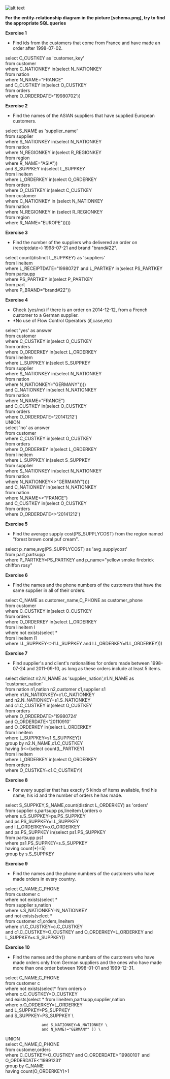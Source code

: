 ![alt text](https://github.com/KGArgyropoulos/SQL-Queries-Exercise/blob/master/schema.png)

**For the entity-relationship diagram in the picture [schema.png], try to find the appropriate SQL queries**

**Exercise 1**
- Find ids from the customers that come from France and have made an order after 1998-07-02.

select C_CUSTKEY as 'customer_key' \
from customer \
where C_NATIONKEY in(select N_NATIONKEY \
					from nation \
					where N_NAME="FRANCE" \
					and C_CUSTKEY in(select O_CUSTKEY \
									 from orders \
									 where O_ORDERDATE>'19980702'))

**Exercise 2**
- Find the names of the ASIAN suppliers that have supplied European customers.

select S_NAME as 'supplier_name' \
from supplier \
where S_NATIONKEY in(select N_NATIONKEY \
					from nation \
					where N_REGIONKEY in(select R_REGIONKEY \
										 from region \
										 where R_NAME="ASIA")) \
and S_SUPPKEY in(select L_SUPPKEY \
				from lineitem \
				where L_ORDERKEY in(select O_ORDERKEY \
									from orders \
									where O_CUSTKEY in(select C_CUSTKEY \
														from customer \
														where C_NATIONKEY in (select N_NATIONKEY \
																			  from nation \
																			  where N_REGIONKEY in (select R_REGIONKEY \
																			  from region \
																			  where R_NAME="EUROPE")))))

**Exercise 3**
- Find the number of the suppliers who delivered an order on (receiptdate=) 1998-07-21 and brand "brand#22".

select count(distinct L_SUPPKEY) as 'suppliers' \
from lineitem \
where L_RECEIPTDATE='19980721' and L_PARTKEY in(select PS_PARTKEY \
												from partsupp \
												where PS_PARTKEY in(select P_PARTKEY \
												from part \
												where P_BRAND="brand#22"))

**Exercise 4**
- Check (yes/no) if there is an order on 2014-12-12, from a French customer to a German supplier.
- *No use of Flow Control Operators (if,case,etc)

select 'yes' as answer \
from customer \
where C_CUSTKEY in(select O_CUSTKEY \
					from orders \
					where O_ORDERKEY in(select L_ORDERKEY \
										from lineitem \
										where L_SUPPKEY in(select S_SUPPKEY \
															from supplier \
															where S_NATIONKEY in(select N_NATIONKEY \
																				 from nation \
																				 where N_NATIONKEY="GERMANY")))) \
and C_NATIONKEY in(select N_NATIONKEY \
				   from nation \
				   where N_NAME="FRANCE") \
and C_CUSTKEY in(select O_CUSTKEY \
				 from orders \
				 where O_ORDERDATE='20141212') \
UNION \
select 'no' as answer \
from customer \
where C_CUSTKEY in(select O_CUSTKEY \
					from orders \
					where O_ORDERKEY in(select L_ORDERKEY \
									    from lineitem \
										where L_SUPPKEY in(select S_SUPPKEY \
													       from supplier \
															where S_NATIONKEY in(select N_NATIONKEY \
																				from nation \
																				where N_NATIONKEY<>"GERMANY")))) \
and C_NATIONKEY in(select N_NATIONKEY \
				   from nation \
				   where N_NAME<>"FRANCE") \
and C_CUSTKEY in(select O_CUSTKEY \
				 from orders \
				 where O_ORDERDATE<>'20141212')

**Exercise 5**
- Find the average supply cost(PS_SUPPLYCOST) from the region named "forest brown coral puf cream".

select p_name,avg(PS_SUPPLYCOST) as 'avg_supplycost' \
from part,partsupp \
where P_PARTKEY=PS_PARTKEY and p_name="yellow smoke firebrick chiffon rosy"

**Exercise 6**
- Find the names and the phone numbers of the customers that have the same supplier in all of their orders.

select C_NAME as customer_name,C_PHONE as customer_phone \
from customer \
where C_CUSTKEY in(select O_CUSTKEY \
				   from orders \
                   where O_ORDERKEY in(select L_ORDERKEY \
								       from lineitem l \
                                       where not exists(select * \
														from lineitem l1 \
                                                        where l.L_SUPPKEY<>l1.L_SUPPKEY and l.L_ORDERKEY=l1.L_ORDERKEY)))

**Exercise 7**
- Find supplier's and client's nationalities for orders made between 1998-07-24 and 2011-09-10, as long as these orders include at least 5 items.

select distinct n2.N_NAME as 'supplier_nation',n1.N_NAME as 'customer_nation' \
from nation n1,nation n2,customer c1,supplier s1 \
where n1.N_NATIONKEY=c1.C_NATIONKEY \
and n2.N_NATIONKEY=s1.S_NATIONKEY \
and c1.C_CUSTKEY in(select O_CUSTKEY \
				    from orders \
                    where O_ORDERDATE>'19980724' \
					and O_ORDERDATE<'20110910' \
				    and O_ORDERKEY in(select L_ORDERKEY \
								      from lineitem \
                                      where L_SUPPKEY=s1.S_SUPPKEY)) \
group by n2.N_NAME,c1.C_CUSTKEY \
having 5<=(select count(L_PARTKEY) \
		   from lineitem \
           where L_ORDERKEY in(select O_ORDERKEY \
						       from orders \
                               where O_CUSTKEY=c1.C_CUSTKEY))

**Exercise 8**
- For every supplier that has exactly 5 kinds of items available, find his name, his id and the number of orders he has made.

select S_SUPPKEY,S_NAME,count(distinct L_ORDERKEY) as 'orders' \
from supplier s,partsupp ps,lineitem l,orders o \
where s.S_SUPPKEY=ps.PS_SUPPKEY \
and ps.PS_SUPPKEY=l.L_SUPPKEY \
and l.L_ORDERKEY=o.O_ORDERKEY \
and ps.PS_SUPPKEY in(select ps1.PS_SUPPKEY \
				     from partsupp ps1\
                     where ps1.PS_SUPPKEY=s.S_SUPPKEY \
                     having count(*)=5) \
group by s.S_SUPPKEY

**Exercise 9**
- Find the names and the phone numbers of the customers who have made orders in every country.

select C_NAME,C_PHONE \
from customer c \
where not exists(select * \
				 from supplier s,nation \
                 where s.S_NATIONKEY=N_NATIONKEY \
and not exists(select * \
				from customer c1,orders,lineitem \
            	where c1.C_CUSTKEY=c.C_CUSTKEY \
				and c1.C_CUSTKEY=O_CUSTKEY and O_ORDERKEY=L_ORDERKEY and L_SUPPKEY=s.S_SUPPKEY))

**Exercise 10**
- Find the names and the phone numbers of the customers who have made orders only from German suppliers and the ones who have made more than one order between 1998-01-01 and 1999-12-31.

select C_NAME,C_PHONE \
from customer c \
where not exists(select* from orders o \
		 where c.C_CUSTKEY=O_CUSTKEY \
		 and exists(select * from lineitem,partsupp,supplier,nation \
				    where o.O_ORDERKEY=L_ORDERKEY \
				    and L_SUPPKEY=PS_SUPPKEY \
		 		    and S_SUPPKEY=PS_SUPPKEY \

		 		    and S_NATIONKEY=N_NATIONKEY \
		 	    	and N_NAME!="GERMANY" )) \
UNION \
	select C_NAME,C_PHONE \
	from customer,orders \
	where C_CUSTKEY=O_CUSTKEY and O_ORDERDATE>'19980101' and O_ORDERDATE<'19991231' \
	group by C_NAME \
	having count(O_ORDERKEY)>1
